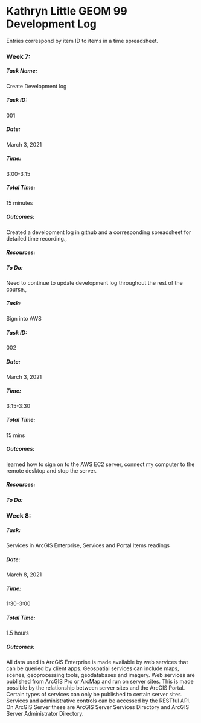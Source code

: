 # Kathryn Little GEOM 99 Development Log
Entries correspond by item ID to items in a time spreadsheet.

### Week 7:
##### Task Name: 
Create Development log
##### Task ID: 
001
##### Date: 
March 3, 2021
##### Time: 
3:00-3:15
##### Total Time: 
15 minutes
##### Outcomes: 
Created a development log in github and a corresponding spreadsheet for detailed time recording.,
##### Resources: 
##### To Do: 
Need to continue to update development log throughout the rest of the course., 

##### Task: 
Sign into AWS 
##### Task ID: 
002
##### Date: 
March 3, 2021
##### Time: 
3:15-3:30
##### Total Time: 
15 mins
##### Outcomes: 
learned how to sign on to the AWS EC2 server, connect my computer to the remote desktop and stop the server.
##### Resources: 
##### To Do: 

### Week 8: 
##### Task: 
Services in ArcGIS Enterprise, Services and Portal Items readings
##### Date: 
March 8, 2021
##### Time: 
1:30-3:00
##### Total Time: 
1.5 hours
##### Outcomes: 
All data used in ArcGIS Enterprise is made available by web services that can be queried by client apps. Geospatial services can include maps, scenes, geoprocessing tools, geodatabases and imagery. Web services are published from ArcGIS Pro or ArcMap and run on server sites. This is made possible by the relationship between server sites and the ArcGIS Portal. Certain types of services can only be published to certain server sites. Services and administrative controls can be accessed by the RESTful API. On ArcGIS Server these are ArcGIS Server Services Directory and ArcGIS Server Administrator Directory. 
